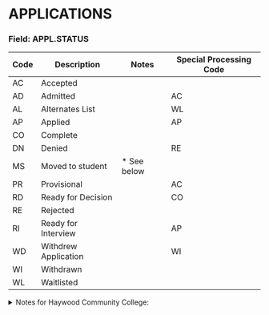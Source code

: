 # APPLICATIONS

### Field: APPL.STATUS

| Code | Description          | Notes        | Special Processing Code |
| ---- | -------------------- | ------------ | ----------------------- |
| AC   | Accepted             |              |                         |
| AD   | Admitted             |              | AC                      |
| AL   | Alternates List      |              | WL                      |
| AP   | Applied              |              | AP                      |
| CO   | Complete             |              |                         |
| DN   | Denied               |              | RE                      |
| MS   | Moved to student     | \* See below |                         |
| PR   | Provisional          |              | AC                      |
| RD   | Ready for Decision   |              | CO                      |
| RE   | Rejected             |              |                         |
| RI   | Ready for Interview  |              | AP                      |
| WD   | Withdrew Application |              | WI                      |
| WI   | Withdrawn            |              |                         |
| WL   | Waitlisted           |              |                         |

<details>
<summary>Notes for Haywood Community College:</summary>

* Special Credit imported from CFNC straight to AD
* AP - First time in system (Admissions checks CFNC for any errors)
* After AP, change to MS
* Should be in MS briefly (MS is treated as PR by IERG if found)
* After MS, should be changed to PR or AD
* PR is for Nursing until transcript (allows student to register)
* After PR, change to AD
</details>


